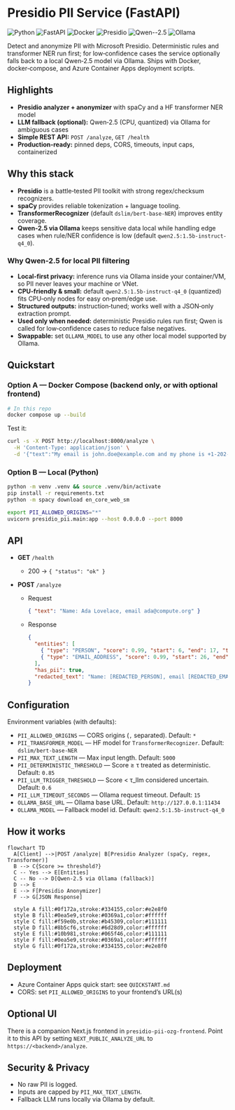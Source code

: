 # Presidio PII Service (FastAPI)

![Python](https://img.shields.io/badge/Python-3.11-3776AB?logo=python&logoColor=white) 
![FastAPI](https://img.shields.io/badge/FastAPI-ready-009688?logo=fastapi&logoColor=white) 
![Docker](https://img.shields.io/badge/Docker-containerized-2496ED?logo=docker&logoColor=white) 
![Presidio](https://img.shields.io/badge/Presidio-PII%20detection-2E7D32) 
![Qwen--2.5](https://img.shields.io/badge/LLM-Qwen--2.5-8A2BE2) ![Ollama](https://img.shields.io/badge/Runtime-Ollama-00B894)
 
Detect and anonymize PII with Microsoft Presidio. Deterministic rules and transformer NER run first; for low‑confidence cases the service optionally falls back to a local Qwen‑2.5 model via Ollama. Ships with Docker, docker‑compose, and Azure Container Apps deployment scripts.

## Highlights
- **Presidio analyzer + anonymizer** with spaCy and a HF transformer NER model
- **LLM fallback (optional):** Qwen‑2.5 (CPU, quantized) via Ollama for ambiguous cases
- **Simple REST API:** `POST /analyze`, `GET /health`
- **Production‑ready:** pinned deps, CORS, timeouts, input caps, containerized
 
## Why this stack
  - **Presidio** is a battle‑tested PII toolkit with strong regex/checksum recognizers.
  - **spaCy** provides reliable tokenization + language tooling.
  - **TransformerRecognizer** (default `dslim/bert-base-NER`) improves entity coverage.
  - **Qwen‑2.5 via Ollama** keeps sensitive data local while handling edge cases when rule/NER confidence is low (default `qwen2.5:1.5b-instruct-q4_0`).
### Why Qwen‑2.5 for local PII filtering
  - **Local‑first privacy:** inference runs via Ollama inside your container/VM, so PII never leaves your machine or VNet.
  - **CPU‑friendly & small:** default `qwen2.5:1.5b-instruct-q4_0` (quantized) fits CPU‑only nodes for easy on‑prem/edge use.
  - **Structured outputs:** instruction‑tuned; works well with a JSON‑only extraction prompt.
  - **Used only when needed:** deterministic Presidio rules run first; Qwen is called for low‑confidence cases to reduce false negatives.
  - **Swappable:** set `OLLAMA_MODEL` to use any other local model supported by Ollama.

## Quickstart

### Option A — Docker Compose (backend only, or with optional frontend)
```bash
# In this repo
docker compose up --build
```

Test it:
```bash
curl -s -X POST http://localhost:8000/analyze \
  -H 'Content-Type: application/json' \
  -d '{"text":"My email is john.doe@example.com and my phone is +1-202-555-0123"}' | jq
```

### Option B — Local (Python)
```bash
python -m venv .venv && source .venv/bin/activate
pip install -r requirements.txt
python -m spacy download en_core_web_sm

export PII_ALLOWED_ORIGINS="*"
uvicorn presidio_pii.main:app --host 0.0.0.0 --port 8000
```

## API

- **GET** `/health`
  - 200 → `{ "status": "ok" }`

- **POST** `/analyze`
  - Request
    ```json
    { "text": "Name: Ada Lovelace, email ada@compute.org" }
    ```
  - Response
    ```json
    {
      "entities": [
        { "type": "PERSON", "score": 0.99, "start": 6, "end": 17, "text": "Ada Lovelace" },
        { "type": "EMAIL_ADDRESS", "score": 0.99, "start": 26, "end": 42, "text": "ada@compute.org" }
      ],
      "has_pii": true,
      "redacted_text": "Name: [REDACTED_PERSON], email [REDACTED_EMAIL_ADDRESS]"
    }
    ```

## Configuration

Environment variables (with defaults):
- `PII_ALLOWED_ORIGINS` — CORS origins (`,` separated). Default: `*`
- `PII_TRANSFORMER_MODEL` — HF model for `TransformerRecognizer`. Default: `dslim/bert-base-NER`
- `PII_MAX_TEXT_LENGTH` — Max input length. Default: `5000`
- `PII_DETERMINISTIC_THRESHOLD` — Score ≥ τ treated as deterministic. Default: `0.85`
- `PII_LLM_TRIGGER_THRESHOLD` — Score < τ_llm considered uncertain. Default: `0.6`
- `PII_LLM_TIMEOUT_SECONDS` — Ollama request timeout. Default: `15`
- `OLLAMA_BASE_URL` — Ollama base URL. Default: `http://127.0.0.1:11434`
- `OLLAMA_MODEL` — Fallback model id. Default: `qwen2.5:1.5b-instruct-q4_0`

## How it works

```mermaid
flowchart TD
  A[Client] -->|POST /analyze| B[Presidio Analyzer (spaCy, regex, Transformer)]
  B --> C{Score >= threshold?}
  C -- Yes --> E[Entities]
  C -- No --> D[Qwen-2.5 via Ollama (fallback)]
  D --> E
  E --> F[Presidio Anonymizer]
  F --> G[JSON Response]

  style A fill:#0f172a,stroke:#334155,color:#e2e8f0
  style B fill:#0ea5e9,stroke:#0369a1,color:#ffffff
  style C fill:#f59e0b,stroke:#b45309,color:#111111
  style D fill:#8b5cf6,stroke:#6d28d9,color:#ffffff
  style E fill:#10b981,stroke:#065f46,color:#111111
  style F fill:#0ea5e9,stroke:#0369a1,color:#ffffff
  style G fill:#0f172a,stroke:#334155,color:#e2e8f0
```
## Deployment

- Azure Container Apps quick start: see `QUICKSTART.md`
- CORS: set `PII_ALLOWED_ORIGINS` to your frontend’s URL(s)

## Optional UI

There is a companion Next.js frontend in `presidio-pii-ozg-frontend`. Point it to this API by setting `NEXT_PUBLIC_ANALYZE_URL` to `https://<backend>/analyze`.

## Security & Privacy
- No raw PII is logged.
- Inputs are capped by `PII_MAX_TEXT_LENGTH`.
- Fallback LLM runs locally via Ollama by default.
